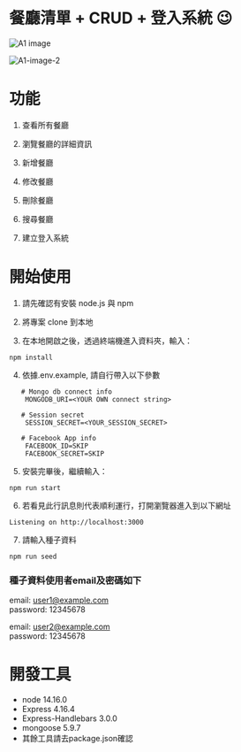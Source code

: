 # 餐廳清單 + CRUD + 登入系統 :wink:

![A1 image](https://github.com/RobertOu0213/3-A1/assets/115865251/122a5e4f-41e8-4409-b0b0-20eec380a224)


![A1-image-2](https://github.com/RobertOu0213/3-A1/assets/115865251/697f639d-1520-4241-8a93-08e9805408d1)



<h1> 功能 </h1>

1. 查看所有餐廳

2. 瀏覽餐廳的詳細資訊

3. 新增餐廳

4. 修改餐廳

5. 刪除餐廳

6. 搜尋餐廳
   
7. 建立登入系統

# 開始使用

1. 請先確認有安裝 node.js 與 npm

2. 將專案 clone 到本地

3. 在本地開啟之後，透過終端機進入資料夾，輸入：

```
npm install
```

4. 依據.env.example, 請自行帶入以下參數

```
   # Mongo db connect info
    MONGODB_URI=<YOUR OWN connect string>
    
   # Session secret
    SESSION_SECRET=<YOUR_SESSION_SECRET>

   # Facebook App info
    FACEBOOK_ID=SKIP
    FACEBOOK_SECRET=SKIP

```

5. 安裝完畢後，繼續輸入：

```
npm run start
```

6. 若看見此行訊息則代表順利運行，打開瀏覽器進入到以下網址

```
Listening on http://localhost:3000
```

7. 請輸入種子資料

```
npm run seed
```

 ### 種子資料使用者email及密碼如下

 email: user1@example.com  
 password: 12345678

 email: user2@example.com  
 password: 12345678

# 開發工具

- node 14.16.0
- Express 4.16.4
- Express-Handlebars 3.0.0
- mongoose 5.9.7
- 其餘工具請去package.json確認
